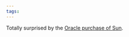 ```yaml
---
tags: 
---
```


Totally surprised by the [Oracle purchase of Sun](http://www.sun.com/third-party/global/oracle/index.jsp).

